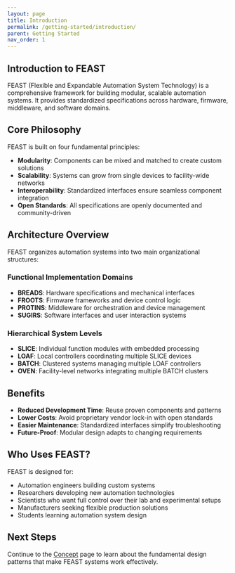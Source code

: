 ```yaml
---
layout: page
title: Introduction
permalink: /getting-started/introduction/
parent: Getting Started
nav_order: 1
---
```


## Introduction to FEAST

FEAST (Flexible and Expandable Automation System Technology) is a comprehensive framework for building modular, scalable automation systems. It provides standardized specifications across hardware, firmware, middleware, and software domains.

## Core Philosophy

FEAST is built on four fundamental principles:

- **Modularity**: Components can be mixed and matched to create custom solutions
- **Scalability**: Systems can grow from single devices to facility-wide networks
- **Interoperability**: Standardized interfaces ensure seamless component integration
- **Open Standards**: All specifications are openly documented and community-driven

## Architecture Overview

FEAST organizes automation systems into two main organizational structures:

### Functional Implementation Domains

- **BREADS**: Hardware specifications and mechanical interfaces
- **FROOTS**: Firmware frameworks and device control logic
- **PROTINS**: Middleware for orchestration and device management
- **SUGIRS**: Software interfaces and user interaction systems

### Hierarchical System Levels

- **SLICE**: Individual function modules with embedded processing
- **LOAF**: Local controllers coordinating multiple SLICE devices
- **BATCH**: Clustered systems managing multiple LOAF controllers
- **OVEN**: Facility-level networks integrating multiple BATCH clusters

## Benefits

- **Reduced Development Time**: Reuse proven components and patterns
- **Lower Costs**: Avoid proprietary vendor lock-in with open standards
- **Easier Maintenance**: Standardized interfaces simplify troubleshooting
- **Future-Proof**: Modular design adapts to changing requirements

## Who Uses FEAST?

FEAST is designed for:

- Automation engineers building custom systems
- Researchers developing new automation technologies
- Scientists who want full control over their lab and experimental setups
- Manufacturers seeking flexible production solutions
- Students learning automation system design

## Next Steps

Continue to the [Concept](/getting-started/concept/) page to learn about the fundamental design patterns that make FEAST systems work effectively.

